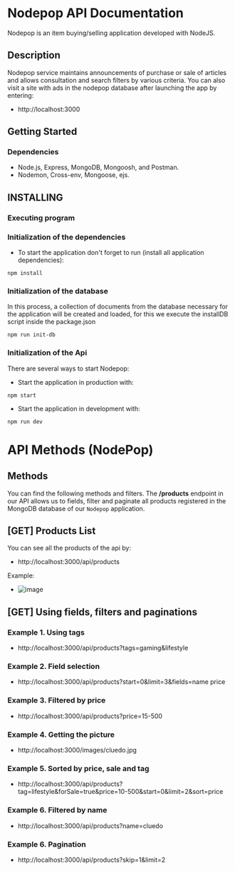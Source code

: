 # Nodepop API Documentation
Nodepop is an item buying/selling application developed with NodeJS.

## Description
Nodepop service maintains announcements of purchase or sale of articles and allows consultation and search filters by various criteria.
You can also visit a site with ads in the nodepop database after launching the app by entering:
- http://localhost:3000

## Getting Started

### Dependencies

* Node.js, Express, MongoDB, Mongoosh, and Postman. 
* Nodemon, Cross-env, Mongoose, ejs. 


## INSTALLING

### Executing program 
### Initialization of the dependencies
* To start the application don't forget to run (install all application dependencies):

```
npm install 
```
### Initialization of the database 
In this process, a collection of documents from the database necessary for the application will be created and loaded, for this we execute the installDB script inside the package.json
```
npm run init-db 
```
### Initialization of the Api
There are several ways to start Nodepop: 
- Start the application in production with: 
```
npm start 
```
- Start the application in development with: 
```
npm run dev
```
# API Methods (NodePop)
## Methods
You can find the following methods and filters. The **/products** endpoint in our API allows us to fields, filter and paginate all products registered in the MongoDB database of our `Nodepop` application.

## [GET] Products List
You can see all the products of the api by: 
- http://localhost:3000/api/products 

Example: 
- ![image](https://user-images.githubusercontent.com/112883658/211195967-94c2d642-e2c4-4350-b6dd-e8ed4db6299e.png)

## [GET] Using fields, filters and paginations 

### Example 1. Using tags 
- http://localhost:3000/api/products?tags=gaming&lifestyle

### Example 2. Field selection 
- http://localhost:3000/api/products?start=0&limit=3&fields=name price

### Example 3. Filtered by price 
- http://localhost:3000/api/products?price=15-500

### Example 4. Getting the picture 
- http://localhost:3000/images/cluedo.jpg

### Example 5. Sorted by price, sale and tag 
- http://localhost:3000/api/products?tag=lifestyle&forSale=true&price=10-500&start=0&limit=2&sort=price

### Example 6. Filtered by name 
- http://localhost:3000/api/products?name=cluedo

### Example 6. Pagination 
- http://localhost:3000/api/products?skip=1&limit=2
